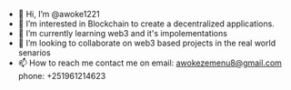 - 👋 Hi, I’m @awoke1221
- 👀 I’m interested in Blockchain to create a decentralized applications. 
- 🌱 I’m currently learning web3 and it's impolementations 
- 💞️ I’m looking to collaborate on web3 based projects in the real world senarios 
- 📫 How to reach me contact me on email: awokezemenu8@gmail.com phone: +251961214623

<!---
awoke1221/awoke1221 is a ✨ special ✨ repository because its `README.md` (this file) appears on your GitHub profile.
You can click the Preview link to take a look at your changes.
--->

